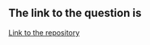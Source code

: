 ## The link to the question is

[Link to the repository](https://www.hackerrank.com/challenges/small-triangles-large-triangles/problem)
